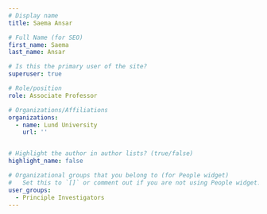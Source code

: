 ```yaml
---
# Display name
title: Saema Ansar

# Full Name (for SEO)
first_name: Saema
last_name: Ansar

# Is this the primary user of the site?
superuser: true

# Role/position
role: Associate Professor

# Organizations/Affiliations
organizations:
  - name: Lund University
    url: ''


# Highlight the author in author lists? (true/false)
highlight_name: false

# Organizational groups that you belong to (for People widget)
#   Set this to `[]` or comment out if you are not using People widget.
user_groups:
  - Principle Investigators
---
```

